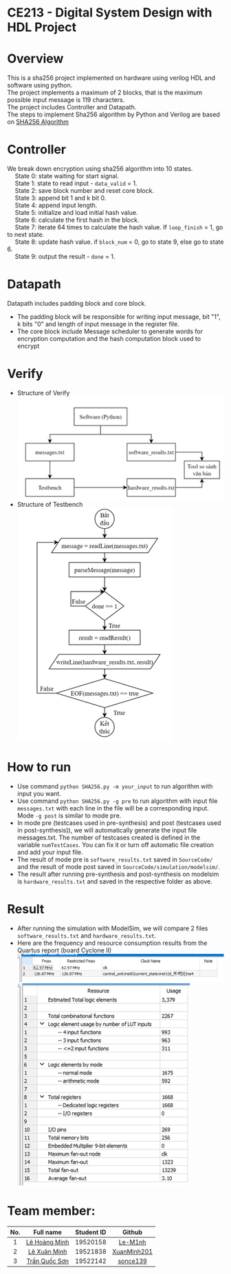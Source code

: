 # CE213 -  Digital System Design with HDL Project

# Overview
This is a sha256 project implemented on hardware using verilog HDL and software using python.\
The project implements a maximum of 2 blocks, that is the maximum possible input message is 119 characters.\
The project includes Controller and Datapath.\
The steps to implement Sha256 algorithm by Python and Verilog are based on [SHA256 Algorithm](https://en.wikipedia.org/wiki/SHA-2)

# Controller
We break down encryption using sha256 algorithm into 10 states.\
&emsp; State 0: state waiting for start signal.\
&emsp; State 1: state to read input - `data_valid` = 1.\
&emsp; State 2: save block number and reset core block.\
&emsp; State 3: append bit 1 and k bit 0.\
&emsp; State 4: append input length.\
&emsp; State 5: initialize and load initial hash value.\
&emsp; State 6: calculate the first hash in the block.\
&emsp; State 7: iterate 64 times to calculate the hash value. If `loop_finish` = 1, go to next state.\
&emsp; State 8: update hash value. if `block_num` = 0, go to state 9, else go to state 6.\
&emsp; State 9: output the result - `done` = 1.

# Datapath
Datapath includes padding block and core block.
- The padding block will be responsible for writing input message, bit "1", k bits "0" and length of input message in the register file.
- The core block include Message scheduler to generate words for encryption computation and the hash computation block used to encrypt

# Verify
- Structure of Verify\
![verify](https://github.com/sonce139/SHA256-Verilog/blob/main/img/verify.png)
- Structure of Testbench\
![testbench](https://github.com/sonce139/SHA256-Verilog/blob/main/img/testbench.png)

# How to run
- Use command `python SHA256.py -m your_input` to run algorithm with input you want.
- Use command `python SHA256.py -g pre` to run algorithm with input file `messages.txt` with each line in the file will be a corresponding input. Mode `-g post` is similar to mode pre.
- In mode pre (testcases used in pre-synthesis) and post (testcases used in post-synthesis)), we will automatically generate the input file messages.txt. The number of testcases created is defined in the variable `numTestCases`. You can fix it or turn off automatic file creation and add your input file.
- The result of mode pre is `software_results.txt` saved in `SourceCode/` and the result of mode post saved in `SourceCode/simulation/modelsim/`.
- The result after running pre-synthesis and post-synthesis on modelsim is `hardware_results.txt` and saved in the respective folder as above.

# Result
- After running the simulation with ModelSim, we will compare 2 files `software_results.txt` and `hardware_results.txt`.
- Here are the frequency and resource consumption results from the Quartus report (board Cyclone II)
![frequency](https://github.com/sonce139/SHA256-Verilog/blob/main/img/frequency.png)
![resource](https://github.com/sonce139/SHA256-Verilog/blob/main/img/resource.png)

# Team member:
|No.| Full name             |Student ID     |Github|
|:-:|:---------------------:|:---------:|:--------:|
| 1	|[Lê Hoàng Minh](mailto:19520158@gm.uit.edu.vn)| 19520158	|[Le-M1nh](https://github.com/Le-M1nh)|
| 2	|[Lê Xuân Minh](mailto:19521838@gm.uit.edu.vn)| 19521838	  |[XuanMinh201](https://github.com/XuanMinh201)|
| 3	|[Trần Quốc Sơn](mailto:19522142@gm.uit.edu.vn)| 19522142	  |[sonce139](https://github.com/sonce139)|
